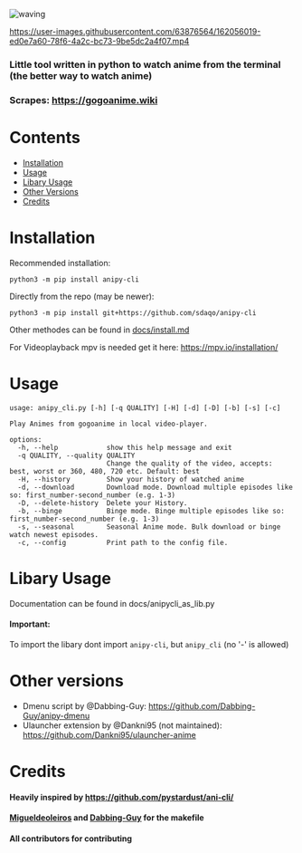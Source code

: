 


![waving](https://capsule-render.vercel.app/api?type=waving&height=200&text=sdaqo/anipy-cli&fontAlign=60&fontAlignY=40&color=021224&fontColor=b0b8b2&animation=fadeIn)


https://user-images.githubusercontent.com/63876564/162056019-ed0e7a60-78f6-4a2c-bc73-9be5dc2a4f07.mp4




### Little tool written in python to watch anime from the terminal (the better way to watch anime)
### Scrapes: https://gogoanime.wiki

# Contents

- [Installation](#Installation)
- [Usage](#Usage)
- [Libary Usage](#libary-usage)
- [Other Versions](#other-versions)
- [Credits](#Credits)


# Installation

Recommended installation:

`python3 -m pip install anipy-cli`

Directly from the repo (may be newer):

`python3 -m pip install git+https://github.com/sdaqo/anipy-cli`

Other methodes can be found in [docs/install.md](https://github.com/sdaqo/anipy-cli/blob/master/docs/install.md)

For Videoplayback mpv is needed get it here: https://mpv.io/installation/





# Usage  
```
usage: anipy_cli.py [-h] [-q QUALITY] [-H] [-d] [-D] [-b] [-s] [-c]

Play Animes from gogoanime in local video-player.

options:
  -h, --help            show this help message and exit
  -q QUALITY, --quality QUALITY
                        Change the quality of the video, accepts: best, worst or 360, 480, 720 etc. Default: best
  -H, --history         Show your history of watched anime
  -d, --download        Download mode. Download multiple episodes like so: first_number-second_number (e.g. 1-3)
  -D, --delete-history  Delete your History.
  -b, --binge           Binge mode. Binge multiple episodes like so: first_number-second_number (e.g. 1-3)
  -s, --seasonal        Seasonal Anime mode. Bulk download or binge watch newest episodes.
  -c, --config          Print path to the config file.

```

# Libary Usage

Documentation can be found in docs/anipycli_as_lib.py

#### Important:
To import the libary dont import `anipy-cli`, but `anipy_cli` (no '-' is allowed)

# Other versions
- Dmenu script by @Dabbing-Guy: https://github.com/Dabbing-Guy/anipy-dmenu 
- Ulauncher extension by @Dankni95 (not maintained): 
https://github.com/Dankni95/ulauncher-anime 


# Credits
#### Heavily inspired by https://github.com/pystardust/ani-cli/
#### [Migueldeoleiros](https://github.com/migueldeoleiros) and [Dabbing-Guy](https://github.com/Dabbing-Guy) for the makefile 
#### All contributors for contributing
